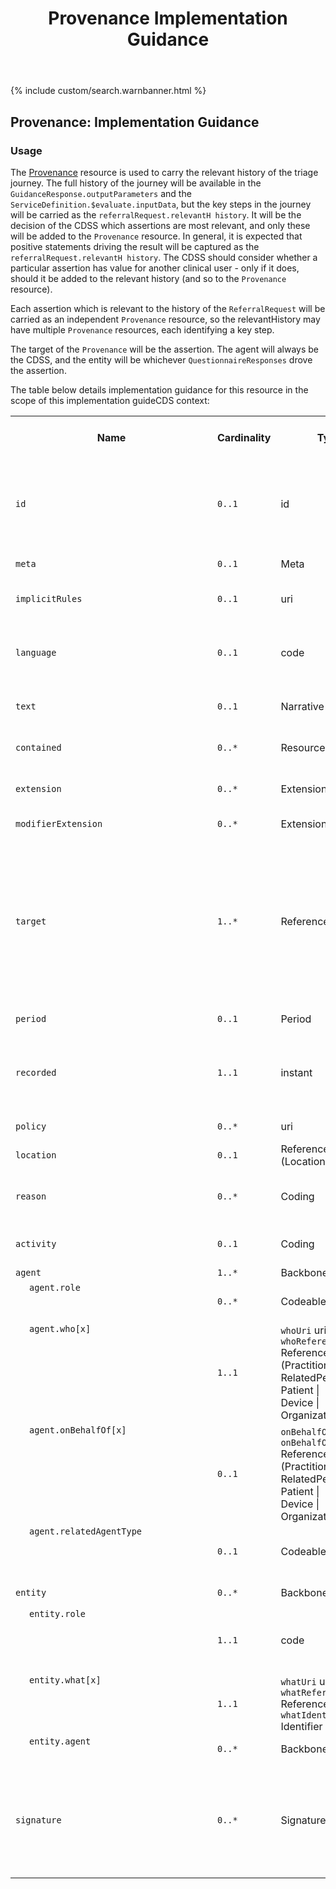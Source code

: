 ﻿---
title: Provenance Implementation Guidance
keywords: provenance, rest,
tags: [rest,fhir,api]
sidebar: ctp_rest_sidebar
permalink: api_provenance.html
summary: Provenance implementation guidance
---

{% include custom/search.warnbanner.html %}

<style>
td.sub{
    content: '';
    display: block;
    width: 285px;
    background-image: url(images/tbl_vjoin_end.png);
    background-repeat: no-repeat;
    background-position: 10px 10px;
    padding-left: 30px; 
}
td.sub-sub{
    content: '';
    display: block;
    width: 285px;
    background-image: url(images/tbl_vjoin_end.png);
    background-repeat: no-repeat;
    background-position: 30px 10px;
    padding-left: 50px; 
}
td.sub-sub-sub{
    content: '';
    display: block;
    width: 285px;
    background-image: url(images/tbl_vjoin_end.png);
    background-repeat: no-repeat;
    background-position: 50px 10px;
    padding-left: 70px;
}
</style>


## Provenance: Implementation Guidance ##  

### Usage ###

The [Provenance](http://hl7.org/fhir/stu3/provenance.html) resource is used to carry the relevant history of the triage journey. The full history of the journey will be available in the `GuidanceResponse.outputParameters` and the `ServiceDefinition.$evaluate.inputData`, but the key steps in the journey will be carried as the `referralRequest.relevantH history`. It will be the decision of the CDSS which assertions are most relevant, and only these will be added to the `Provenance` resource. In general, it is expected that positive statements driving the result will be captured as the `referralRequest.relevantH history`. The CDSS should consider whether a particular assertion has value for another clinical user - only if it does, should it be added to the relevant history (and so to the `Provenance` resource).

Each assertion which is relevant to the history of the `ReferralRequest` will be carried as an independent `Provenance` resource, so the relevantHistory may have multiple `Provenance` resources, each identifying a key step.

The target of the `Provenance` will be the assertion. The agent will always be the CDSS, and the entity will be whichever `QuestionnaireResponses` drove the assertion.

The table below details implementation guidance for this resource in the scope of this implementation guideCDS context:

<table style="min-width:100%;width:100%">

<tr>
    <th style="width:10%;">Name</th>
    <th style="width:5%;">Cardinality</th>
    <th style="width:10%;">Type</th>
      <th style="width:40%;">FHIR Documentation</th>
   <th style="width:35%;">CDS Implementation Guidance</th>
</tr>
<tr>
  <td><code class="highlighter-rouge">id</code></td>
    <td><code class="highlighter-rouge">0..1</code></td>
    <td>id</td>
    <td>Logical id of this artifact</td>
	<td>Note that this will always be populated except when the resource is being created (initial creation call)</td>
</tr>
<tr>
  <td><code class="highlighter-rouge">meta</code></td>
    <td><code class="highlighter-rouge">0..1</code></td>
    <td>Meta</td>
    <td>Metadata about the resource</td>
		<td></td>
</tr>
<tr>
  <td><code class="highlighter-rouge">implicitRules</code></td>
    <td><code class="highlighter-rouge">0..1</code></td>
    <td>uri</td>
    <td>A set of rules under which this content was created</td>
		<td></td>
</tr>
<tr>
  <td><code class="highlighter-rouge">language</code></td>
    <td><code class="highlighter-rouge">0..1</code></td>
    <td>code</td>
    <td>Language of the resource content. <br/> <a href="http://hl7.org/fhir/stu3/valueset-languages.html">Common Languages</a> (Extensible but limited to All Languages)</td>
	<td></td>
</tr>
<tr>
  <td><code class="highlighter-rouge">text</code></td>
    <td><code class="highlighter-rouge">0..1</code></td>
    <td>Narrative</td>
    <td>Text summary of the resource, for human interpretation</td>
	<td></td>
</tr>
<tr>
  <td><code class="highlighter-rouge">contained</code></td>
    <td><code class="highlighter-rouge">0..*</code></td>
    <td>Resource</td>
    <td>Contained, inline Resources</td>
	<td>This SHOULD NOTshould not be populated</td>
</tr>
<tr>
  <td><code class="highlighter-rouge">extension</code></td>
    <td><code class="highlighter-rouge">0..*</code></td>
    <td>Extension</td>
    <td>Additional Content defined by implementations</td>
	<td></td>
</tr>
<tr>
  <td><code class="highlighter-rouge">modifierExtension</code></td>
    <td><code class="highlighter-rouge">0..*</code></td>
    <td>Extension</td>
    <td>Extensions that cannot be ignored</td>
	<td></td>
</tr>
<tr>
  <td><code class="highlighter-rouge">target</code></td>
    <td><code class="highlighter-rouge">1..*</code></td>
    <td>Reference(Any)</td>
    <td>Target Reference(s) (usually version specific)</td>
	<td>This MUST be populated by the CDSS and must carry the <a href="http://hl7.org/fhir/STU3/resource.html#id">logical ID</a> of the assertion (typically Observation) that was generated or updated as a key step in this triage journey.</td>
</tr>
<tr>
  <td><code class="highlighter-rouge">period</code></td>
    <td><code class="highlighter-rouge">0..1</code></td>
    <td>Period</td>
    <td>When the activity occurred</td>
	<td>This MUST NOT be populated.</td>
</tr>
<tr>
  <td><code class="highlighter-rouge">recorded</code></td>
      <td><code class="highlighter-rouge">1..1</code></td>
    <td>instant</td>
    <td>When the activity was recorded/updated</td>
<td>This MUST be populated by the CDSS with the time at which the assertion was recorded.</td>
 </tr>
<tr>
  <td><code class="highlighter-rouge">policy</code></td>
      <td><code class="highlighter-rouge">0..*</code></td>
    <td>uri</td>
    <td>Policy or plan the activity was defined by</td>
	<td>This MUST NOT be populated.</td>
</tr>
<tr>
  <td><code class="highlighter-rouge">location</code></td>
      <td><code class="highlighter-rouge">0..1</code></td>
    <td>Reference<br>(Location)</td>
    <td>Where the activity occurred, if relevant</td>
	<td>This MUST NOT be populated.</td>
 </tr>
<tr>
  <td><code class="highlighter-rouge">reason</code></td>
      <td><code class="highlighter-rouge">0..*</code></td>
    <td>Coding</td>
    <td>Reason the activity is occurring <a href="https://www.hl7.org/fhir/stu3/v3/PurposeOfUse/vs.html">PurposeOfUse (Extensible)</a></td>
<td>This SHOULD be NULL</td>
 </tr>
<tr>
  <td><code class="highlighter-rouge">activity</code></td>
      <td><code class="highlighter-rouge">0..1</code></td>
    <td>Coding</td>
    <td>Activity that occurred <a href="https://www.hl7.org/fhir/stu3/valueset-provenance-activity-type.html">ProvenanceActivityType (Extensible)</a></td>
<td>This SHOULD be NULL</td>
</tr>
<tr>
  <td><code class="highlighter-rouge">agent</code></td>
      <td><code class="highlighter-rouge">1..*</code></td>
    <td>BackboneElement</td>
    <td>Actor involved</td>
<td></td>
 </tr>
<tr>
  <td class="sub"><code class="highlighter-rouge">agent.role</code></td>
      <td><code class="highlighter-rouge">0..*</code></td>
    <td>CodeableConcept</td>
    <td>What the agent's role was <a href="https://www.hl7.org/fhir/stu3/valueset-security-role-type.html">SecurityRoleType (Extensible)</a></td>
<td>This MUST NOT be populated.</td>
 </tr>
<tr>
  <td class="sub"><code class="highlighter-rouge">agent.who[x]</code></td>
      <td><code class="highlighter-rouge">1..1</code></td>
    <td><code class="highlighter-rouge">whoUri</code> uri <br><code class="highlighter-rouge">whoReference</code> <br> Reference<br>(Practitioner |<br>RelatedPerson |<br>Patient |<br>Device |<br>Organization)</td>
    <td>Who participated</td>
<td>This MUST be  if reference type <code class="highlighter-rouge">device</code>.
<br/>
The device MUST be the CDSS.</td>
 </tr>
<tr>
  <td class="sub"><code class="highlighter-rouge">agent.onBehalfOf[x]</code></td>
      <td><code class="highlighter-rouge">0..1</code></td>
    <td><code class="highlighter-rouge">onBehalfOfUri</code> uri <br><code class="highlighter-rouge">onBehalfOfReference</code> <br> Reference<br>(Practitioner |<br>RelatedPerson |<br>Patient |<br>Device |<br>Organization)</td>
    <td>Who participated</td>
<td>MUST be populated with Organization of ServiceProvider</td>
 </tr>
<tr>
  <td class="sub"><code class="highlighter-rouge">agent.relatedAgentType</code></td>
      <td><code class="highlighter-rouge">0..1</code></td>
   <td>CodeableConcept</td>
     <td>Type of relationship between agents <a href="https://www.hl7.org/fhir/stu3/v3/RoleLinkType/vs.html">v3 Code System RoleLinkType (Example)</a></td>
	<td>This MUST NOT be populated.</td>
 </tr>
<tr>
  <td><code class="highlighter-rouge">entity</code></td>
      <td><code class="highlighter-rouge">0..*</code></td>
    <td>BackboneElement</td>
    <td>An entity used in this activity</td>
	<td>This MUST NOT be populated.</td>
 </tr>
<tr>
  <td class="sub"><code class="highlighter-rouge">entity.role</code></td>
      <td><code class="highlighter-rouge">1..1</code></td>
    <td>code</td>
    <td>derivation | revision | quotation | source | removal <a href="https://www.hl7.org/fhir/stu3/valueset-provenance-entity-role.html">ProvenanceEntityRole (Required)</a></td>
	<td>This MUST NOT be populated.</td>
 </tr>
<tr>
  <td class="sub"><code class="highlighter-rouge">entity.what[x]</code></td>
     <td><code class="highlighter-rouge">1..1</code></td>
    <td><code class="highlighter-rouge">whatUri</code> uri <br><code class="highlighter-rouge">whatReference</code> <br> Reference(Any)<br><code class="highlighter-rouge">whatIdentifier</code> <br> Identifier</td>
    <td>Identity of entity</td>
	<td>This MUST NOT be populated.</td>
 </tr>
<tr>
  <td class="sub"><code class="highlighter-rouge">entity.agent</code></td>
      <td><code class="highlighter-rouge">0..*</code></td>
	   <td>BackboneElement</td>
    <td>Entity is attributed to this agent</td>
   <td>This MUST NOT be populated.</td>
 </tr>
<tr>
  <td><code class="highlighter-rouge">signature</code></td>
      <td><code class="highlighter-rouge">0..*</code></td>
    <td>Signature</td>
    <td>Signature on target</td>
	<td>This element carries a digital signature on the target Reference(s). The signer SHOULD match a <code class="highlighter-rouge">Provenance.agent</code></td>
 </tr>
</table>
<!--stackedit_data:
eyJoaXN0b3J5IjpbMTg5MDk3MDYxOV19
-->
